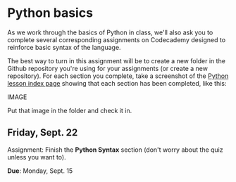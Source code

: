 Python basics
==============

As we work through the basics of Python in class, we'll also ask you to complete several corresponding assignments on Codecademy designed to reinforce basic syntax of the language.

The best way to turn in this assignment will be to create a new folder in the Github repository you're using for your assignments (or create a new repository). For each section you complete, take a screenshot of the [Python lesson index page](https://www.codecademy.com/learn/learn-python) showing that each section has been completed, like this:

IMAGE

Put that image in the folder and check it in.

Friday, Sept. 22
---------------

Assignment: Finish the **Python Syntax** section (don't worry about the quiz unless you want to).

**Due**: Monday, Sept. 15